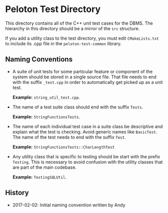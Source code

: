 # Peloton Test Directory

This directory contains all of the C++ unit test cases for the DBMS.
The hierarchy in this directory should be a mirror of the `src` structure.

If you add a utility class to the test directory, you must edit `CMakeLists.txt` to include its .cpp file in the `peloton-test-common` library.

## Naming Conventions

* A suite of unit tests for some particular feature or component of the system should be stored in a single source file. That file needs to end with the suffix `_test.cpp` in order to automatically get picked up as a unit test.

   **Example:** `string_util_test.cpp`.  

* The name of a test suite class should end with the suffix `Tests`.

   **Example:** `StringFunctionsTests`.  

* The name of each individual test case in a suite class be descriptive and explain what the test is checking. Avoid generic names like `BasicTest`. The name of the test needs to end with the suffix `Test`.

   **Example:** `StringFunctionsTests::CharLengthTest`  

* Any utility class that is specific to testing should be start with the prefix `Testing`. This is necessary to avoid confusion with the utility classes that are part of the main codebase.

   **Example:** `TestingSQLUtil`.

## History

* 2017-02-02: Initial naming convention written by Andy
